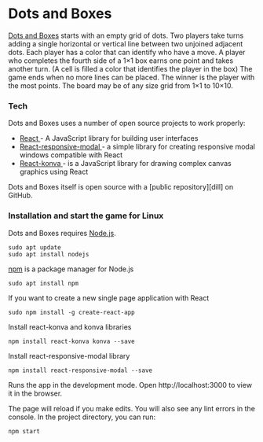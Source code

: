 # Dots and Boxes

[Dots and Boxes](https://en.wikipedia.org/wiki/Dots_and_Boxes) starts with an empty grid of dots. Two players take turns adding a single horizontal or vertical line between two unjoined adjacent dots. Each player has a color that can identify who have a move. A player who completes the fourth side of a 1×1 box earns one point and takes another turn. (A cell is filled a color that identifies the player in the box) The game ends when no more lines can be placed. The winner is the player with the most points. The board may be of any size grid from 1×1 to 10×10.

### Tech

Dots and Boxes uses a number of open source projects to work properly:

* [ React ](http://example.com) - A JavaScript library for building user interfaces
* [ React-responsive-modal ](https://github.com/konvajs/react-konva) - a simple library for creating responsive modal windows compatible with React
* [ React-konva ](https://github.com/pradel/react-responsive-modal) - is a JavaScript library for drawing complex canvas graphics using React

Dots and Boxes itself is open source with a [public repository][dill]
 on GitHub.

### Installation and start the game for Linux

Dots and Boxes requires [Node.js](https://nodejs.org/).

```
sudo apt update
sudo apt install nodejs
```
[npm](https://www.npmjs.com/) is a package manager for Node.js
```
sudo apt install npm
```
If you want to create a new single 
page application with React
```
sudo npm install -g create-react-app
```

Install react-konva and konva libraries
```
npm install react-konva konva --save
```
Install react-responsive-modal library
```
npm install react-responsive-modal --save
```
Runs the app in the development mode.
Open http://localhost:3000 to view it in the browser.

The page will reload if you make edits.
You will also see any lint errors in the console.
In the project directory, you can run:
```
npm start
```